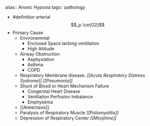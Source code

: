 alias:: Anoxic Hypoxia
tags:: pathology

- #definition arterial $$_p \ce{O2}$$
- Primary Cause
	- Environemntal
		- Enclosed Space lacking ventilation
		- High Altitude
	- Airway Obstruction
		- Asphyxiation
		- Asthma
		- COPD
	- Respiratory Membrane disease.
	  *[[Acute Respiratory Distress Sydrome]] [[Pneumonia]]*
	- Shunt of Blood or Heart Mechanism Failure
		- Congenital Heart Disease
		- Ventilation Perfusion Imbalance
		- Emphysema
	- [[Atelectasis]]
	- Paralysis of Respiratory Muscle
	  *[[Poliomyelitis]]*
	- Depression of Respiratory Center
	  *[[Morphine]]*